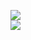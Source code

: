 [![](https://img.shields.io/badge/Made%20With-Github%20Spray-lightgrey.svg?style=for-the-badge&logo=github)](https://github.com/Annihil/github-spray#18335)  
[![](https://i.imgur.com/2DrTn0Z.gif)](https://github.com/Annihil/github-spray)